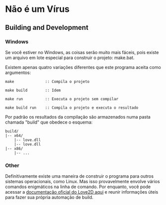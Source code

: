 # Não é um Vírus

## Building and Development
### Windows
Se você estiver no Windows, as coisas serão muito mais fáceis, pois existe um arquivo em lote especial para construir o projeto: make.bat.

Existem apenas quatro variações diferentes que este programa aceita como argumentos:
```
make              :: Compila o projeto
```
```
make build        :: Idem
```
```
make run          :: Executa o projeto sem compilar
```
```
make build run    :: Compila o projeto e executa o resultado
```
Por padrão os resultados da compilação são armazenados numa pasta chamada "build" que obedece o esquema:
```
build/
|-- x64/
    |-- love.dll
    |-- love.dll
|-- x86/
    |-- ...

```

### Other
Definitivamente existe uma maneira de construir o programa para outros sistemas operacionais, como Linux. Mas isso provavelmente envolve vários comandos enigmáticos na linha de comando. Por enquanto, você pode acessar a [documentação oficial do Love2D aqui](https://love2d.org/wiki/Game_Distribution) e reunir informações úteis para fazer sua própria automação de build.